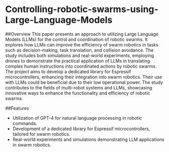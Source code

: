 # Controlling-robotic-swarms-using-Large-Language-Models

##Overview
This paper presents an approach to utilizing Large Language Models (LLMs) for the control and coordination of robotic swarms. It explores how LLMs can improve the efficiency of swarm robotics in tasks such as decision-making, task translation, and collision avoidance. The study includes both simulations and real-world experiments, employing drones to demonstrate the practical application of LLMs in translating complex human instructions into coordinated actions by robotic swarms.
The project aims to develop a dedicated library for Espressif microcontrollers, enhancing their integration into swarm robotics. Their use with LLMs could be beneficial due to their low operational power.
The study contributes to the fields of multi-robot systems and LLMs, showcasing innovative ways to enhance the functionality and efficiency of robotic swarms.

##Features
- Utilization of GPT-4 for natural language processing in robotic commands.
- Development of a dedicated library for Espressif microcontrollers, tailored for swarm robotics.
- Real-world experiments and simulations demonstrating LLM applications in swarm robotics.
